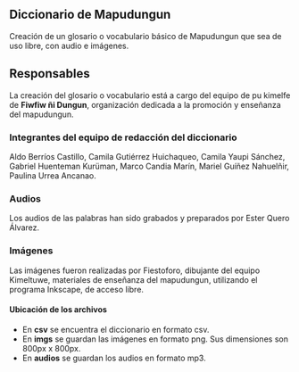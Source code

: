 ## Diccionario de Mapudungun
Creación de un glosario o vocabulario básico de Mapudungun que sea de uso libre, con audio e imágenes.

## Responsables
La creación del glosario o vocabulario está a cargo del equipo de pu kimelfe de **Fiwfiw ñi Dungun**, organización dedicada a la promoción y enseñanza del mapudungun.

### Integrantes del equipo de redacción del diccionario
Aldo Berríos Castillo, Camila Gutiérrez Huichaqueo, Camila Yaupi Sánchez, Gabriel Huenteman Kurüman, Marco Candia Marín, Mariel Guíñez Nahuelñir, Paulina Urrea Ancanao.

### Audios
Los audios de las palabras han sido grabados y preparados por Ester Quero Álvarez.

### Imágenes
Las imágenes fueron realizadas por Fiestoforo, dibujante del equipo Kimeltuwe, materiales de enseñanza del mapudungun, utilizando el programa Inkscape, de acceso libre.

#### Ubicación de los archivos

* En **csv** se encuentra el diccionario en formato csv.
* En **imgs** se guardan las imágenes en formato png. Sus dimensiones son 800px x 800px.
* En **audios** se guardan los audios en formato mp3.
